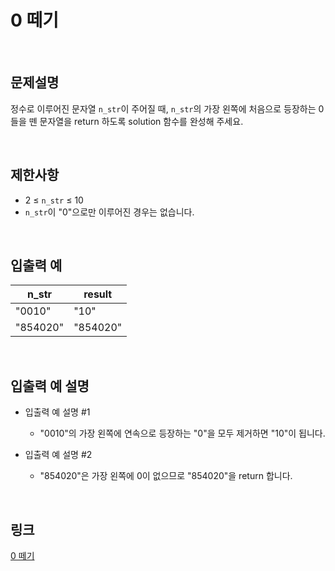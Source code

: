 # 0 떼기

<br>

## 문제설명
정수로 이루어진 문자열 `n_str`이 주어질 때, `n_str`의 가장 왼쪽에 처음으로 등장하는 0들을 뗀 문자열을 return 하도록 solution 함수를 완성해 주세요.

<br>

## 제한사항
- 2 ≤ `n_str` ≤ 10
- `n_str`이 "0"으로만 이루어진 경우는 없습니다.

<br>

## 입출력 예
| n_str | result |
|---|---|
| "0010" | "10" |
| "854020" | "854020" |

<br>

## 입출력 예 설명
- 입출력 예 설명 #1
    - "0010"의 가장 왼쪽에 연속으로 등장하는 "0"을 모두 제거하면 "10"이 됩니다.

- 입출력 예 설명 #2
    - "854020"은 가장 왼쪽에 0이 없으므로 "854020"을 return 합니다.

<br>

## 링크
[0 떼기](https://school.programmers.co.kr/learn/courses/30/lessons/181847)
